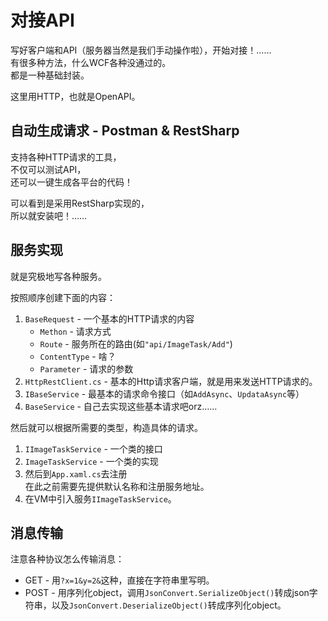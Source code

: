 # 对接API

写好客户端和API（服务器当然是我们手动操作啦），开始对接！……  
有很多种方法，什么WCF各种没通过的。  
都是一种基础封装。

这里用HTTP，也就是OpenAPI。

## 自动生成请求 - Postman & RestSharp

支持各种HTTP请求的工具，  
不仅可以测试API，  
还可以一键生成各平台的代码！

可以看到是采用RestSharp实现的，  
所以就安装吧！……

## 服务实现

就是究极地写各种服务。

按照顺序创建下面的内容：

1. `BaseRequest` - 一个基本的HTTP请求的内容
   * `Methon` - 请求方式
   * `Route` - 服务所在的路由(如`"api/ImageTask/Add"`)
   * `ContentType` - 啥？
   * `Parameter` - 请求的参数
2. `HttpRestClient.cs` - 基本的Http请求客户端，就是用来发送HTTP请求的。
3. `IBaseService` - 最基本的请求命令接口（如`AddAsync`、`UpdataAsync`等）
4. `BaseService` - 自己去实现这些基本请求吧orz……

然后就可以根据所需要的类型，构造具体的请求。

1. `IImageTaskService` - 一个类的接口
2. `ImageTaskService` - 一个类的实现
3. 然后到`App.xaml.cs`去注册  
   在此之前需要先提供默认名称和注册服务地址。
4. 在VM中引入服务`IImageTaskService`。

## 消息传输

注意各种协议怎么传输消息：

* GET - 用`?x=1&y=2&`这种，直接在字符串里写明。
* POST - 用序列化object，调用`JsonConvert.SerializeObject()`转成json字符串，以及`JsonConvert.DeserializeObject()`转成序列化object。